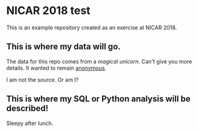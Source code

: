 # NICAR 2018 test
This is an example repository created as an exercise at NICAR 2018.


## This is where my data will go.

The data for this repo comes from a *magical unicorn*. Can't give you more details. It wanted to remain [anonymous](http://github.com/taggartk).

I am not the source. Or am I?


## This is where my SQL or Python analysis will be described!

Sleepy after lunch.
